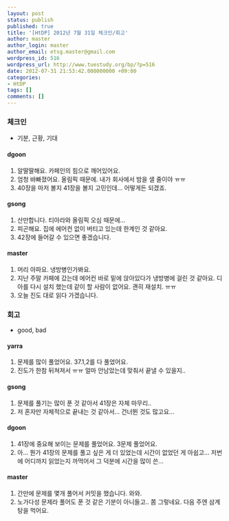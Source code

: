 ```yaml
---
layout: post
status: publish
published: true
title: '[HtDP] 2012년 7월 31일 체크인/회고'
author: master
author_login: master
author_email: etsg.master@gmail.com
wordpress_id: 516
wordpress_url: http://www.tuestudy.org/bp/?p=516
date: 2012-07-31 21:53:42.000000000 +09:00
categories:
- HtDP
tags: []
comments: []
---
```

<h3>체크인</h3>

<ul>
<li>기분, 근황, 기대</li>
</ul>

<h4>dgoon</h4>

<ol>
<li>알딸딸해요. 카페인의 힘으로 깨어있어요. </li>
<li>엄청 바빠졌어요. 올림픽 때문에. 내가 회사에서 밤을 샐 줄이야 ㅠㅠ</li>
<li>40장을 마저 볼지 41장을 볼지 고민인데... 어떻게든 되겠죠.</li>
</ol>

<h4>gsong</h4>

<ol>
<li>산만합니다. 티아라와 올림픽 오심 때문에...</li>
<li>피곤해요. 집에 에어컨 없이 버티고 있는데 한계인 것 같아요.</li>
<li>42장에 들어갈 수 있으면 좋겠습니다.</li>
</ol>

<h4>master</h4>

<ol>
<li>머리 아파요. 냉방병인가봐요. </li>
<li>지난 주말 카페에 갔는데 에어컨 바로 밑에 앉아있다가 냉방병에 걸린 것 같아요. 디아를 다시 설치 했는데 같이 할 사람이 없어요. 괜히 재설치. ㅠㅠ</li>
<li>오늘 진도 대로 읽다 가겠습니다.</li>
</ol>

<h3>회고</h3>

<ul>
<li>good, bad</li>
</ul>

<h4>yarra</h4>

<ol>
<li>문제를 많이 풀었어요. 37.1,2를 다 풀었어요.</li>
<li>진도가 한참 뒤쳐져서 ㅠㅠ 얼마 안남았는데 맞춰서 끝낼 수 있을지..</li>
</ol>

<h4>gsong</h4>

<ol>
<li>문제를 풀기는 많이 푼 것 같아서 41장은 자체 마무리..</li>
<li>저 혼자만 자체적으로 끝내는 것 같아서... 건너뛴 것도 많고요...</li>
</ol>

<h4>dgoon</h4>

<ol>
<li>41장에 중요해 보이는 문제를 풀었어요. 3문제 풀었어요.</li>
<li>아... 뭔가 41장의 문제를 풀고 싶은 게 더 있었는데 시간이 없었던 게 아쉽고... 저번에 어디까지 읽었는지 까먹어서 그 덕분에 시간을 많이 쓴...</li>
</ol>

<h4>master</h4>

<ol>
<li>간만에 문제를 몇개 풀어서 커밋을 했습니다. 와와.</li>
<li>노가다성 문제라 풀어도 푼 것 같은 기분이 아니들고.. 쫌 그렇네요. 다음 주엔 삼계탕을 먹어요.</li>
</ol>
